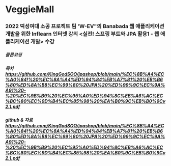 # VeggieMall

### 2022 덕성여대 소공 프로젝트 팀 'W-EV"의 Banabada 웹 애플리케이션 개발을 위한 Inflearn 인터넷 강의 <실전! 스프링 부트와 JPA 활용1 - 웹 애플리케이션 개발> 수강
##### 클론코딩
##### 목차 https://github.com/KingGodSOO/jpashop/blob/main/%EC%8B%A4%EC%A0%84!%20%EC%8A%A4%ED%94%84%EB%A7%81%20%EB%B6%80%ED%8A%B8%EC%99%80%20JPA%20%ED%99%9C%EC%9A%A91%20-%20%EC%9B%B9%20%EC%95%A0%ED%94%8C%EB%A6%AC%EC%BC%80%EC%9D%B4%EC%85%98%20%EA%B0%9C%EB%B0%9Cv2.1.pdf

##### github & 자료 https://github.com/KingGodSOO/jpashop/blob/main/%EC%8B%A4%EC%A0%84!%20%EC%8A%A4%ED%94%84%EB%A7%81%20%EB%B6%80%ED%8A%B8%EC%99%80%20JPA%20%ED%99%9C%EC%9A%A91%20-%20%EC%9B%B9%20%EC%95%A0%ED%94%8C%EB%A6%AC%EC%BC%80%EC%9D%B4%EC%85%98%20%EA%B0%9C%EB%B0%9Cv2.1.pdf


